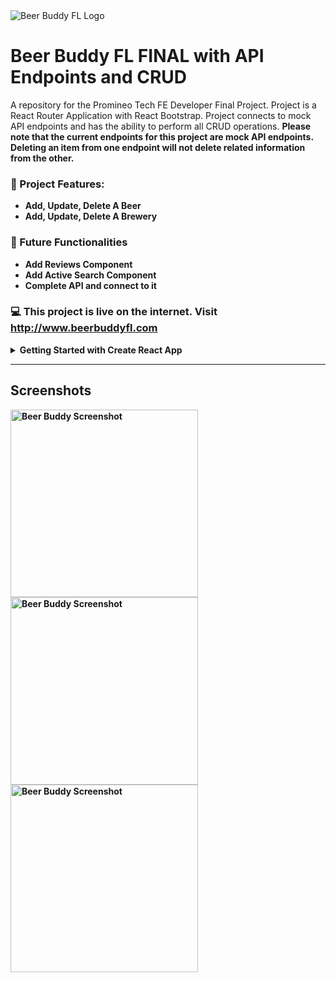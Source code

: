 <img src="https://github.com/CMRapp/Beer-Buddy-FL-React/assets/106698098/3ecdb187-03b5-4e4a-b6f3-769fb60f3401" alt="Beer Buddy FL Logo" align="center">

# Beer Buddy FL FINAL with API Endpoints and CRUD
A repository for the Promineo Tech FE Developer Final Project. Project is a React Router Application with React Bootstrap. Project connects to mock API endpoints and has the ability to perform all CRUD operations. <strong>Please note that the current endpoints for this project are mock API endpoints. Deleting an item from one
endpoint will not delete related information from the other.

### :sparkler: Project Features:
- Add, Update, Delete A Beer
- Add, Update, Delete A Brewery

### :construction: Future Functionalities
- Add Reviews Component
- Add Active Search Component
- Complete API and connect to it 

### :computer: This project is live on the internet. Visit <a href="http://www.beerbuddyfl.com" target="_blank">http://www.beerbuddyfl.com</a>

<details>
  <summary>Getting Started with Create React App</summary>
  <p>
This project was bootstrapped with [Create React App](https://github.com/facebook/create-react-app).

#### Available Scripts

In the project directory, you can run:

#### `npm start`

Runs the app in the development mode.\
Open [http://localhost:3000](http://localhost:3000) to view it in your browser.

The page will reload when you make changes.\
You may also see any lint errors in the console.

### Additional Installations Needed
Bootstrap<br/> `npm i bootstrap`<br/><br/>
Font Awesome<br/>
`npm i --save @fortawesome/fontawesome-svg-core` <br/> 
`npm install --save @fortawesome/free-solid-svg-icons` <br/>
`npm install --save @fortawesome/react-fontawesome`

#### `npm test`

Launches the test runner in the interactive watch mode.\
See the section about [running tests](https://facebook.github.io/create-react-app/docs/running-tests) for more information.

#### `npm run build`

Builds the app for production to the `build` folder.\
It correctly bundles React in production mode and optimizes the build for the best performance.

The build is minified and the filenames include the hashes.\
Your app is ready to be deployed!

See the section about [deployment](https://facebook.github.io/create-react-app/docs/deployment) for more information.

#### `npm run eject`

**Note: this is a one-way operation. Once you `eject`, you can't go back!**

If you aren't satisfied with the build tool and configuration choices, you can `eject` at any time. This command will remove the single build dependency from your project.

Instead, it will copy all the configuration files and the transitive dependencies (webpack, Babel, ESLint, etc) right into your project so you have full control over them. All of the commands except `eject` will still work, but they will point to the copied scripts so you can tweak them. At this point you're on your own.

You don't have to ever use `eject`. The curated feature set is suitable for small and middle deployments, and you shouldn't feel obligated to use this feature. However we understand that this tool wouldn't be useful if you couldn't customize it when you are ready for it.

### Learn More

You can learn more in the [Create React App documentation](https://facebook.github.io/create-react-app/docs/getting-started).

To learn React, check out the [React documentation](https://reactjs.org/).

#### Code Splitting

This section has moved here: [https://facebook.github.io/create-react-app/docs/code-splitting](https://facebook.github.io/create-react-app/docs/code-splitting)

#### Analyzing the Bundle Size

This section has moved here: [https://facebook.github.io/create-react-app/docs/analyzing-the-bundle-size](https://facebook.github.io/create-react-app/docs/analyzing-the-bundle-size)

#### Making a Progressive Web App

This section has moved here: [https://facebook.github.io/create-react-app/docs/making-a-progressive-web-app](https://facebook.github.io/create-react-app/docs/making-a-progressive-web-app)

#### Advanced Configuration

This section has moved here: [https://facebook.github.io/create-react-app/docs/advanced-configuration](https://facebook.github.io/create-react-app/docs/advanced-configuration)

#### Deployment

This section has moved here: [https://facebook.github.io/create-react-app/docs/deployment](https://facebook.github.io/create-react-app/docs/deployment)
  </p>
</details>

---
## Screenshots
<div style="display:inline-block">
  
<img src="https://github.com/CMRapp/Beer-Buddy-FL-React/assets/106698098/0860dc0e-6e68-4637-92a0-cd4539eca4ed" alt="Beer Buddy Screenshot" style="display:inline-block; width:300px; height:auto;">
<img src="https://github.com/CMRapp/Beer-Buddy-FL-React/assets/106698098/8d245bb3-9297-4c78-b18a-1a51b946ce3b" alt="Beer Buddy Screenshot" style="display:inline-block; width:300px; height:auto;">
<img src="https://github.com/CMRapp/Beer-Buddy-FL-React/assets/106698098/8cbe0e56-9401-4c17-8e61-d5e1f6bba6c2" alt="Beer Buddy Screenshot" style="display:inline-block; width:300px; height:auto;">

</div>

